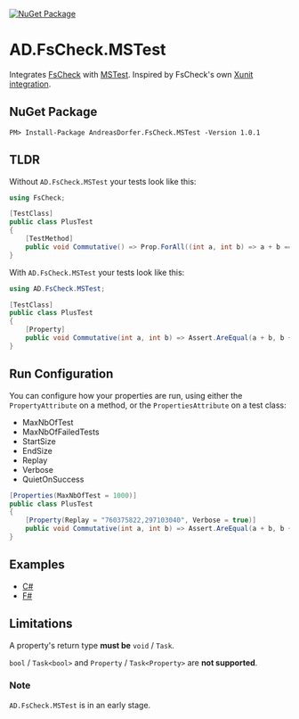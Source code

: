 [![NuGet Package](https://img.shields.io/nuget/v/AndreasDorfer.FsCheck.MSTest.svg)](https://www.nuget.org/packages/AndreasDorfer.FsCheck.MSTest/)
# AD.FsCheck.MSTest
Integrates [FsCheck](https://fscheck.github.io/FsCheck/) with [MSTest](https://github.com/microsoft/testfx/). Inspired by FsCheck's own [Xunit integration](https://www.nuget.org/packages/FsCheck.Xunit).
## NuGet Package
    PM> Install-Package AndreasDorfer.FsCheck.MSTest -Version 1.0.1
## TLDR
Without `AD.FsCheck.MSTest` your tests look like this:
```csharp
using FsCheck;

[TestClass]
public class PlusTest
{
    [TestMethod]
    public void Commutative() => Prop.ForAll((int a, int b) => a + b == b + a).QuickCheckThrowOnFailure();
}
```
With `AD.FsCheck.MSTest` your tests look like this:
```csharp
using AD.FsCheck.MSTest;

[TestClass]
public class PlusTest
{
    [Property]
    public void Commutative(int a, int b) => Assert.AreEqual(a + b, b + a);
}
```
## Run Configuration
You can configure how your properties are run, using either the ``PropertyAttribute`` on a method, or the ``PropertiesAttribute`` on a test class:
- MaxNbOfTest
- MaxNbOfFailedTests
- StartSize
- EndSize
- Replay
- Verbose
- QuietOnSuccess
```csharp
[Properties(MaxNbOfTest = 1000)]
public class PlusTest
{
    [Property(Replay = "760375822,297103040", Verbose = true)]
    public void Commutative(int a, int b) => Assert.AreEqual(a + b, b + a);
}
```
## Examples
- [C#](https://github.com/Andreas-Dorfer/fscheck-mstest/blob/09e87d3a256bbb9b7f879f233ee0782393609386/src/AD.FsCheck.MSTest.Tests/VectorTest.cs)
- [F#](https://github.com/Andreas-Dorfer/fscheck-mstest/blob/09e87d3a256bbb9b7f879f233ee0782393609386/src/AD.FsCheck.MSTest.FsTests/VectorTest.fs)
## Limitations
A property's return type **must be** `void` / `Task`.

`bool` / `Task<bool>` and `Property` / `Task<Property>` are **not supported**.
### Note
`AD.FsCheck.MSTest` is in an early stage.
